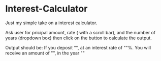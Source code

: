 # Interest-Calculator
Just my simple take on a interest calculator.

Ask user for pricipal amount, rate ( with a scroll bar), and the number of years (dropdown box)
then click on the button to calculate the output.

Output should be: 
If you deposit "",
at an interest rate of ""%.
You will receive an amount of "",
in the year ""
